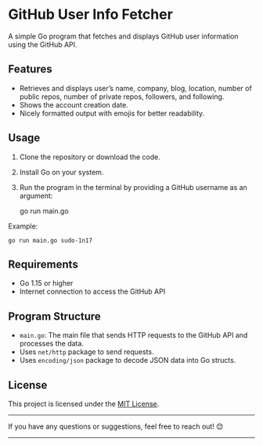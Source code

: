 
# GitHub User Info Fetcher

A simple Go program that fetches and displays GitHub user information using the GitHub API.

## Features

- Retrieves and displays user’s name, company, blog, location, number of public repos, number of private repos, followers, and following.
- Shows the account creation date.
- Nicely formatted output with emojis for better readability.

## Usage

1. Clone the repository or download the code.
2. Install Go on your system.
3. Run the program in the terminal by providing a GitHub username as an argument:

    go run main.go <github-username>

Example:

    go run main.go sudo-1n17

## Requirements

- Go 1.15 or higher
- Internet connection to access the GitHub API

## Program Structure

- `main.go`: The main file that sends HTTP requests to the GitHub API and processes the data.
- Uses `net/http` package to send requests.
- Uses `encoding/json` package to decode JSON data into Go structs.

## License

This project is licensed under the [MIT License](LICENSE).

---

If you have any questions or suggestions, feel free to reach out! 😊

---
